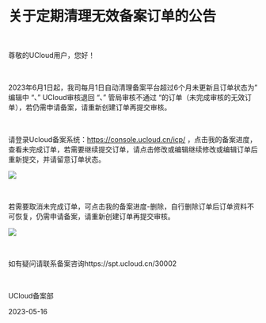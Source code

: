 # 关于定期清理无效备案订单的公告

<br/>

尊敬的UCloud用户，您好！

 <br/>

2023年6月1日起，我司每月1日自动清理备案平台超过6个月未更新且订单状态为” 编辑中 “、” UCloud审核退回 “、” 管局审核不通过 “的订单（未完成审核的无效订单），若仍需申请备案，请重新创建订单再提交审核。

 <br/>

请登录Ucloud备案系统：https://console.ucloud.cn/icp/ ，点击我的备案进度，查看未完成订单，若需要继续提交订单，请点击修改或编辑继续修改或编辑订单后重新提交，并请留意订单状态。

![](https://www-s.ucloud.cn/2023/05/f9757362024bf89c226441bd9adcadeb_1684216369108.png)

 <br/>

若需要取消未完成订单，可点击我的备案进度-删除，自行删除订单后订单资料不可恢复，仍需申请备案，请重新创建订单再提交审核。

![](https://www-s.ucloud.cn/2023/05/bb8838c15f5516af45875e9652fa964a_1684216441418.png)

 <br/>

如有疑问请联系备案咨询https://spt.ucloud.cn/30002

 <br/>

UCloud备案部

2023-05-16
